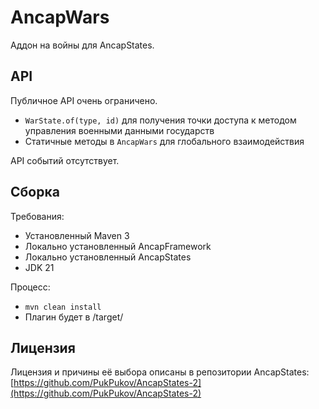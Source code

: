 # AncapWars

Аддон на войны для AncapStates.

## API

Публичное API очень ограничено.

- `WarState.of(type, id)` для получения точки доступа к методом управления военными данными государств
- Статичные методы в `AncapWars` для глобального взаимодействия

API событий отсутствует.

## Сборка

Требования:

- Установленный Maven 3
- Локально установленный AncapFramework
- Локально установленный AncapStates
- JDK 21

Процесс:

- `mvn clean install`
- Плагин будет в /target/

## Лицензия

Лицензия и причины её выбора описаны в репозитории AncapStates: [https://github.com/PukPukov/AncapStates-2](https://github.com/PukPukov/AncapStates-2)